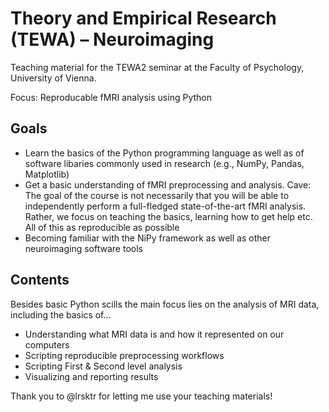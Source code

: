 # Theory and Empirical Research (TEWA) – Neuroimaging
Teaching material for the TEWA2 seminar at the Faculty of Psychology, University of Vienna.

Focus: Reproducable fMRI analysis using Python

## Goals
<ul>
  <li>Learn the basics of the Python programming language as well as of software libaries commonly used in research (e.g., NumPy, Pandas, Matplotlib)
  <li>Get a basic understanding of fMRI preprocessing and analysis. Cave: The goal of the course is not necessarily that you will be able to independently perform a full-fledged state-of-the-art fMRI analysis. Rather, we focus on teaching the basics, learning how to get help etc. All of this as reproducible as possible
  <li>Becoming familiar with the NiPy framework as well as other neuroimaging software tools
</ul>


## Contents
Besides basic Python scills the main focus lies on the analysis of MRI data, including the basics of...
<ul>
  <li>Understanding what MRI data is and how it represented on our computers
  <li>Scripting reproducible preprocessing workflows
  <li>Scripting First & Second level analysis
  <li>Visualizing and reporting results
</ul>

Thank you to @lrsktr for letting me use your teaching materials!

